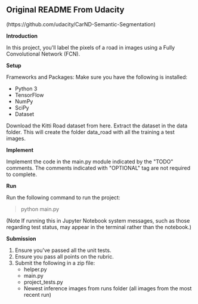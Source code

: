 <h2> Original README From Udacity</h2> 
<p>(https://github.com/udacity/CarND-Semantic-Segmentation)</p>

<b>Introduction</b>

In this project, you'll label the pixels of a road in images using a Fully Convolutional Network (FCN).

<b>Setup</b>

Frameworks and Packages: Make sure you have the following is installed:
<ul>
  <li>Python 3</li>
  <li>TensorFlow</li>
  <li>NumPy</li>
  <li>SciPy</li>
  <li>Dataset</li>
</ul>

Download the Kitti Road dataset from here. Extract the dataset in the data folder. This will create the folder data_road with all the training a test images.

<b>Implement</b>

Implement the code in the main.py module indicated by the "TODO" comments. The comments indicated with "OPTIONAL" tag are not required to complete.

<b>Run</b>

Run the following command to run the project:
> python main.py

(Note If running this in Jupyter Notebook system messages, such as those regarding test status, may appear in the terminal rather than the notebook.)

<b>Submission</b>
<ol>
  <li>Ensure you've passed all the unit tests.</li>
  <li>Ensure you pass all points on the rubric.</li>
  <li>Submit the following in a zip file:
    <ul>
      <li>helper.py</li>
      <li>main.py</li>
      <li>project_tests.py</li>
      <li>Newest inference images from runs folder (all images from the most recent run)</li>
    </ul>
  </li>
 </ol>

